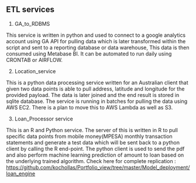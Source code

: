 ## ETL services

1. GA_to_RDBMS

This service is written in python and used to connect to a google analytics account using GA API for pulling data which is later transformed within the script and sent to a reporting database or data warehouse, This data is then consumed using Metabase BI. It can be automated to run daily using CRONTAB or AIRFLOW.

2. Location_service

This is a python data processing service written for an Australian client that given two data points is able to pull address, latitude and longitude for the provided payload. The data is later joined and the end result is stored in sqlite database. The service is running in batches for pulling the data using AWS EC2. There is a plan to move this to AWS Lambda as well as S3.

3. Loan_Processor service

This is an R and Python service. The server of this is written in R to pull specific data points from mobile money(MPESA) monthly transaction statements and generate a test data which will be sent back to a python client by calling the R end-point. The python client is used to send the pdf and also perform machine learning prediction of amount to loan based on the underlying trained algorithm.
Check here for complete replication : https://github.com/kochollas/Portfolio_view/tree/master/Model_deployment/loan_engine

